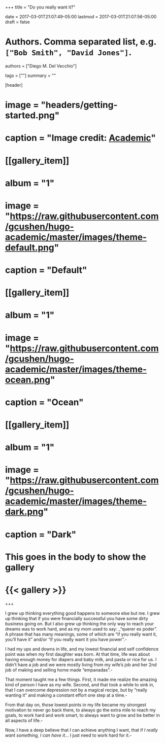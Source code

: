 +++
title = "Do you really want it?"

date = 2017-03-01T21:07:49-05:00
lastmod = 2017-03-01T21:07:56-05:00
draft = false

# Authors. Comma separated list, e.g. `["Bob Smith", "David Jones"]`.
authors = ["Diego M. Del Vecchio"]

tags = [""]
summary = ""

[header]
# image = "headers/getting-started.png"
# caption = "Image credit: [**Academic**](https://github.com/gcushen/hugo-academic/)"

# [[gallery_item]]
# album = "1"
# image = "https://raw.githubusercontent.com/gcushen/hugo-academic/master/images/theme-default.png"
# caption = "Default"

# [[gallery_item]]
# album = "1"
# image = "https://raw.githubusercontent.com/gcushen/hugo-academic/master/images/theme-ocean.png"
# caption = "Ocean"

# [[gallery_item]]
# album = "1"
# image = "https://raw.githubusercontent.com/gcushen/hugo-academic/master/images/theme-dark.png"
# caption = "Dark"

# This goes in the body to show the gallery
# {{< gallery >}}


+++

I grew up thinking everything good happens to someone else but me. I grew up thinking that if you were financially successful you have some dirty business going on. But I also grew up thinking the only way to reach your dreams was to work hard, and as my mom used to say: _“querer es poder”. A phrase that has many meanings, some of which are “if you really want it, you’ll have it” and/or “if you really want it you have power”.-

I had my ups and downs in life, and my lowest financial and self confidence point was when my first daughter was born. At that time, life was about having enough money for diapers and baby milk, and pasta or rice for us. I didn’t have a job and we were mostly living from my wife’s job and her 2nd job of making and selling home made “empanadas”.-

That moment taught me a few things. First, it made me realize the amazing kind of person I have as my wife. Second, and that took a while to sink in, that I can overcome depression not by a magical recipe, but by “really wanting it” and making a constant effort one step at a time.-

From that day on, those lowest points in my life became my strongest motivation to never go back there, to always go the extra mile to reach my goals, to work hard and work smart, to always want to grow and be better in all aspects of life.-

Now, I have a deep believe that I can achieve anything I want, that if _I really want something, I can have it_… I just need to work hard for it.-